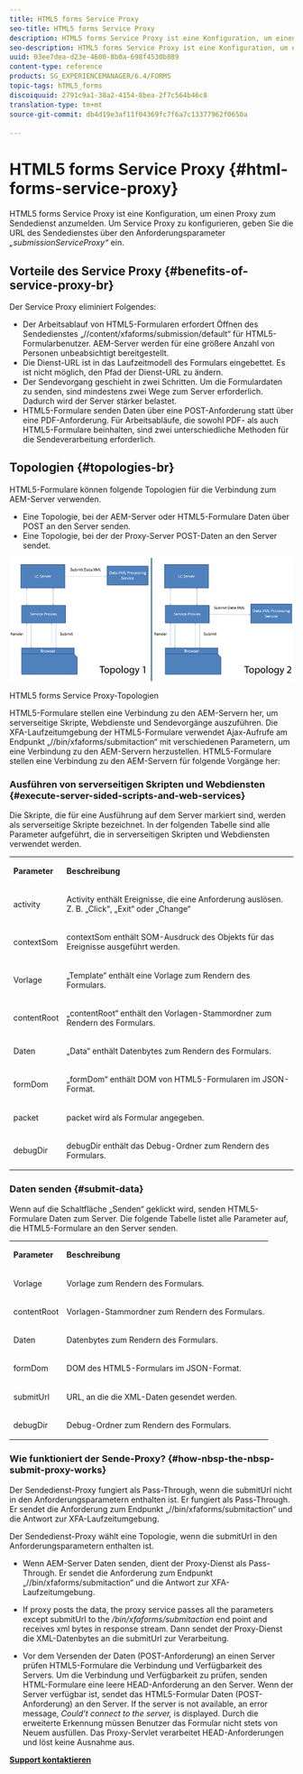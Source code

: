 ```yaml
---
title: HTML5 forms Service Proxy
seo-title: HTML5 forms Service Proxy
description: HTML5 forms Service Proxy ist eine Konfiguration, um einen Proxy zum Sendedienst anzumelden. Um Service Proxy zu konfigurieren, geben Sie die URL des Sendedienstes über den Anforderungsparameter „submissionServiceProxy“ ein.
seo-description: HTML5 forms Service Proxy ist eine Konfiguration, um einen Proxy zum Sendedienst anzumelden. Um Service Proxy zu konfigurieren, geben Sie die URL des Sendedienstes über den Anforderungsparameter „submissionServiceProxy“ ein.
uuid: 03ee7dea-d23e-4600-8b0a-698f4530b889
content-type: reference
products: SG_EXPERIENCEMANAGER/6.4/FORMS
topic-tags: hTML5_forms
discoiquuid: 2791c9a1-38a2-4154-8bea-2f7c564b46c8
translation-type: tm+mt
source-git-commit: db4d19e3af11f04369fc7f6a7c13377962f0650a

---
```



# HTML5 forms Service Proxy {#html-forms-service-proxy}

HTML5 forms Service Proxy ist eine Konfiguration, um einen Proxy zum Sendedienst anzumelden. Um Service Proxy zu konfigurieren, geben Sie die URL des Sendedienstes über den Anforderungsparameter *„submissionServiceProxy“* ein.

## Vorteile des Service Proxy {#benefits-of-service-proxy-br}

Der Service Proxy eliminiert Folgendes:

* Der Arbeitsablauf von HTML5-Formularen erfordert Öffnen des Sendedienstes „//content/xfaforms/submission/default“ für HTML5-Formularbenutzer. AEM-Server werden für eine größere Anzahl von Personen unbeabsichtigt bereitgestellt.
* Die Dienst-URL ist in das Laufzeitmodell des Formulars eingebettet. Es ist nicht möglich, den Pfad der Dienst-URL zu ändern.
* Der Sendevorgang geschieht in zwei Schritten. Um die Formulardaten zu senden, sind mindestens zwei Wege zum Server erforderlich. Dadurch wird der Server stärker belastet.
* HTML5-Formulare senden Daten über eine POST-Anforderung statt über eine PDF-Anforderung. Für Arbeitsabläufe, die sowohl PDF- als auch HTML5-Formulare beinhalten, sind zwei unterschiedliche Methoden für die Sendeverarbeitung erforderlich.

## Topologien {#topologies-br}

HTML5-Formulare können folgende Topologien für die Verbindung zum AEM-Server verwenden.

* Eine Topologie, bei der AEM-Server oder HTML5-Formulare Daten über POST an den Server senden.
* Eine Topologie, bei der der Proxy-Server POST-Daten an den Server sendet.

![HTML5 forms Service Proxy-Topologien](assets/topology.png)

HTML5 forms Service Proxy-Topologien

HTML5-Formulare stellen eine Verbindung zu den AEM-Servern her, um serverseitige Skripte, Webdienste und Sendevorgänge auszuführen. Die XFA-Laufzeitumgebung der HTML5-Formulare verwendet Ajax-Aufrufe am Endpunkt „//bin/xfaforms/submitaction“ mit verschiedenen Parametern, um eine Verbindung zu den AEM-Servern herzustellen. HTML5-Formulare stellen eine Verbindung zu den AEM-Servern für folgende Vorgänge her:

### Ausführen von serverseitigen Skripten und Webdiensten {#execute-server-sided-scripts-and-web-services}

Die Skripte, die für eine Ausführung auf dem Server markiert sind, werden als serverseitige Skripte bezeichnet. In der folgenden Tabelle sind alle Parameter aufgeführt, die in serverseitigen Skripten und Webdiensten verwendet werden.

<table> 
 <tbody> 
  <tr> 
   <td><p><strong>Parameter</strong></p> </td> 
   <td><p><strong>Beschreibung</strong></p> </td> 
  </tr> 
  <tr> 
   <td><p>activity</p> </td> 
   <td><p>Activity enthält Ereignisse, die eine Anforderung auslösen. Z. B. „Click“, „Exit“ oder „Change“</p> </td> 
  </tr> 
  <tr> 
   <td><p>contextSom</p> </td> 
   <td><p>contextSom enthält SOM-Ausdruck des Objekts für das Ereignisse ausgeführt werden.</p> </td> 
  </tr> 
  <tr> 
   <td><p>Vorlage</p> </td> 
   <td><p>„Template“ enthält eine Vorlage zum Rendern des Formulars. </p> </td> 
  </tr> 
  <tr> 
   <td><p>contentRoot</p> </td> 
   <td><p>„contentRoot“ enthält den Vorlagen-Stammordner zum Rendern des Formulars. </p> </td> 
  </tr> 
  <tr> 
   <td><p>Daten</p> </td> 
   <td><p>„Data“ enthält Datenbytes zum Rendern des Formulars. </p> </td> 
  </tr> 
  <tr> 
   <td><p>formDom</p> </td> 
   <td><p>„formDom“ enthält DOM von HTML5-Formularen im JSON-Format. </p> </td> 
  </tr> 
  <tr> 
   <td><p>packet</p> </td> 
   <td><p>packet wird als Formular angegeben.</p> </td> 
  </tr> 
  <tr> 
   <td><p>debugDir</p> </td> 
   <td><p>debugDir enthält das Debug-Ordner zum Rendern des Formulars.</p> </td> 
  </tr> 
 </tbody> 
</table>

### Daten senden {#submit-data}

Wenn auf die Schaltfläche „Senden“ geklickt wird, senden HTML5-Formulare Daten zum Server. Die folgende Tabelle listet alle Parameter auf, die HTML5-Formulare an den Server senden.

<table> 
 <tbody> 
  <tr> 
   <td><p><strong>Parameter</strong></p> </td> 
   <td><p><strong>Beschreibung</strong></p> </td> 
  </tr> 
  <tr> 
   <td><p>Vorlage</p> </td> 
   <td><p>Vorlage zum Rendern des Formulars.</p> </td> 
  </tr> 
  <tr> 
   <td><p>contentRoot</p> </td> 
   <td><p>Vorlagen-Stammordner zum Rendern des Formulars.</p> </td> 
  </tr> 
  <tr> 
   <td><p>Daten</p> </td> 
   <td><p>Datenbytes zum Rendern des Formulars.</p> </td> 
  </tr> 
  <tr> 
   <td><p>formDom</p> </td> 
   <td><p>DOM des HTML5-Formulars im JSON-Format.</p> </td> 
  </tr> 
  <tr> 
   <td><p>submitUrl</p> </td> 
   <td><p>URL, an die die XML-Daten gesendet werden.</p> </td> 
  </tr> 
  <tr> 
   <td><p>debugDir</p> </td> 
   <td><p>Debug-Ordner zum Rendern des Formulars.</p> </td> 
  </tr> 
 </tbody> 
</table>

### Wie funktioniert der Sende-Proxy? {#how-nbsp-the-nbsp-submit-proxy-works}

Der Sendedienst-Proxy fungiert als Pass-Through, wenn die submitUrl nicht in den Anforderungsparametern enthalten ist. Er fungiert als Pass-Through. Er sendet die Anforderung zum Endpunkt „//bin/xfaforms/submitaction“ und die Antwort zur XFA-Laufzeitumgebung.

Der Sendedienst-Proxy wählt eine Topologie, wenn die submitUrl in den Anforderungsparametern enthalten ist.

* Wenn AEM-Server Daten senden, dient der Proxy-Dienst als Pass-Through. Er sendet die Anforderung zum Endpunkt „//bin/xfaforms/submitaction“ und die Antwort zur XFA-Laufzeitumgebung.
* If proxy posts the data, the proxy service passes all the parameters except submitUrl to the */bin/xfaforms/submitaction* end point and receives xml bytes in response stream. Dann sendet der Proxy-Dienst die XML-Datenbytes an die submitUrl zur Verarbeitung.

* Vor dem Versenden der Daten (POST-Anforderung) an einen Server prüfen HTML5-Formulare die Verbindung und Verfügbarkeit des Servers. Um die Verbindung und Verfügbarkeit zu prüfen, senden HTML-Formulare eine leere HEAD-Anforderung an den Server. Wenn der Server verfügbar ist, sendet das HTML5-Formular Daten (POST-Anforderung) an den Server. If the server is not available, an error message, *Could’t connect to the server,* is displayed. Durch die erweiterte Erkennung müssen Benutzer das Formular nicht stets von Neuem ausfüllen. Das Proxy-Servlet verarbeitet HEAD-Anforderungen und löst keine Ausnahme aus.

**[Support kontaktieren](https://www.adobe.com/account/sign-in.supportportal.html)**
